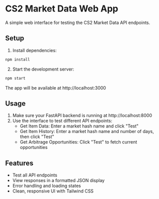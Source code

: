 # CS2 Market Data Web App

A simple web interface for testing the CS2 Market Data API endpoints.

## Setup

1. Install dependencies:
```bash
npm install
```

2. Start the development server:
```bash
npm start
```

The app will be available at http://localhost:3000

## Usage

1. Make sure your FastAPI backend is running at http://localhost:8000
2. Use the interface to test different API endpoints:
   - Get Item Data: Enter a market hash name and click "Test"
   - Get Item History: Enter a market hash name and number of days, then click "Test"
   - Get Arbitrage Opportunities: Click "Test" to fetch current opportunities

## Features

- Test all API endpoints
- View responses in a formatted JSON display
- Error handling and loading states
- Clean, responsive UI with Tailwind CSS
